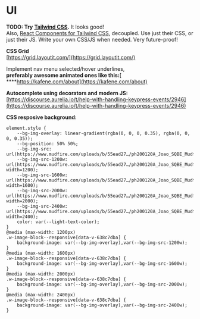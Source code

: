 # UI

**TODO: Try** [**Tailwind CSS**](https://tailwindcss.com/)**.** It looks good!  
Also, [React Components for Tailwind CSS](https://github.com/tailwindlabs/headlessui/tree/develop/packages/%40headlessui-react), decoupled. Use just their CSS, or just their JS. Write your own CSS/JS when needed. Very future-proof!

**CSS Grid**  
[https://grid.layoutit.com/](https://grid.layoutit.com/)

Implement nav menu selected/hover underlines,  
**preferably awesome animated ones like this:**[ ****https://kafene.com/about](https://kafene.com/about)

**Autocomplete using decorators and modern JS:**  
[https://discourse.aurelia.io/t/help-with-handling-keypress-events/2946](https://discourse.aurelia.io/t/help-with-handling-keypress-events/2946)

**CSS resposive background:**

```text
element.style {
    --bg-img-overlay: linear-gradient(rgba(0, 0, 0, 0.35), rgba(0, 0, 0, 0.35));
    --bg-position: 50% 50%;
    --bg-img-src: url(https://www.mudfire.com/uploads/b/55ead27…/ph200120A_Joao_SQBE_Mudfire_BrandWide_0188_1605020525.jpg);
    --bg-img-src-1200w: url(https://www.mudfire.com/uploads/b/55ead27…/ph200120A_Joao_SQBE_Mudfire_BrandWide_0188_1605020525.jpg?width=1200);
    --bg-img-src-1600w: url(https://www.mudfire.com/uploads/b/55ead27…/ph200120A_Joao_SQBE_Mudfire_BrandWide_0188_1605020525.jpg?width=1600);
    --bg-img-src-2000w: url(https://www.mudfire.com/uploads/b/55ead27…/ph200120A_Joao_SQBE_Mudfire_BrandWide_0188_1605020525.jpg?width=2000);
    --bg-img-src-2400w: url(https://www.mudfire.com/uploads/b/55ead27…/ph200120A_Joao_SQBE_Mudfire_BrandWide_0188_1605020525.jpg?width=2400);
    color: var(--light-text-color);
}
@media (max-width: 1200px)
.w-image-block--responsive[data-v-638c7dba] {
    background-image: var(--bg-img-overlay),var(--bg-img-src-1200w);
}
@media (max-width: 1600px)
.w-image-block--responsive[data-v-638c7dba] {
    background-image: var(--bg-img-overlay),var(--bg-img-src-1600w);
}
@media (max-width: 2000px)
.w-image-block--responsive[data-v-638c7dba] {
    background-image: var(--bg-img-overlay),var(--bg-img-src-2000w);
}
@media (max-width: 2400px)
.w-image-block--responsive[data-v-638c7dba] {
    background-image: var(--bg-img-overlay),var(--bg-img-src-2400w);
}
```



